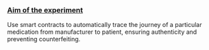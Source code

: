 <u><h3>Aim of the experiment</h3></u>
<p> Use smart contracts to automatically trace the journey of a particular medication from manufacturer to patient, ensuring authenticity and preventing counterfeiting. </p>
